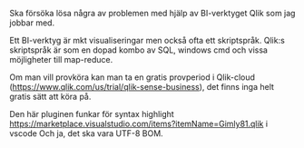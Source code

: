 Ska försöka lösa några av problemen med hjälp av BI-verktyget Qlik som jag jobbar med.

Ett BI-verktyg är mkt visualiseringar men också ofta ett skriptspråk. Qlik:s skriptspråk är som en dopad kombo av SQL, windows cmd och vissa möjligheter till map-reduce.

Om man vill provköra kan man ta en gratis provperiod i Qlik-cloud (https://www.qlik.com/us/trial/qlik-sense-business), det finns inga helt gratis sätt att köra på.

Den här pluginen funkar för syntax highlight https://marketplace.visualstudio.com/items?itemName=Gimly81.qlik i vscode
Och ja, det ska vara UTF-8 BOM.